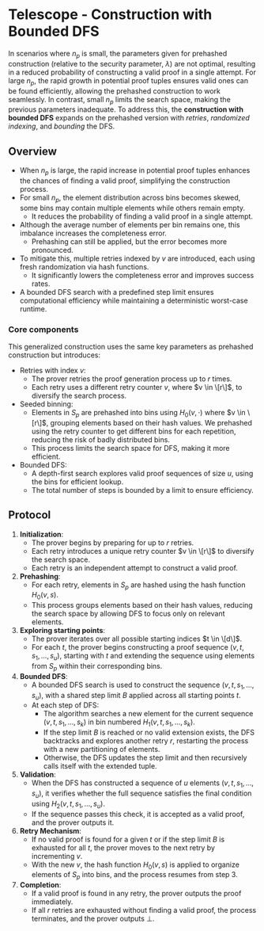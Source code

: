 # Telescope - Construction with Bounded DFS

In scenarios where $n_p$ is small, the parameters given for prehashed construction (relative to the security parameter, $\lambda$) are not optimal, resulting in a reduced probability of constructing a valid proof in a single attempt.
For large $n_p$, the rapid growth in potential proof tuples ensures valid ones can be found efficiently, allowing the prehashed construction to work seamlessly.
In contrast, small $n_p$ limits the search space, making the previous parameters inadequate.
To address this, the **construction with bounded DFS** expands on the prehashed version with *retries*, *randomized indexing*, and *bounding* the DFS.

## Overview
- When $n_p$ is large, the rapid increase in potential proof tuples enhances the chances of finding a valid proof, simplifying the construction process.
- For small $n_p$, the element distribution across bins becomes skewed, some bins may contain multiple elements while others remain empty.
  - It reduces the probability of finding a valid proof in a single attempt.
- Although the average number of elements per bin remains one, this imbalance increases the completeness error. 
  - Prehashing can still be applied, but the error becomes more pronounced.
- To mitigate this, multiple retries indexed by $v$ are introduced, each using fresh randomization via hash functions. 
  - It significantly lowers the completeness error and improves success rates.
- A bounded DFS search with a predefined step limit ensures computational efficiency while maintaining a deterministic worst-case runtime.

### Core components
This generalized construction uses the same key parameters as prehashed construction but introduces:
- Retries with index $v$: 
  - The prover retries the proof generation process up to $r$ times.
  - Each retry uses a different retry counter $v$, where $v \in \[r\]$, to diversify the search process.
- Seeded binning:
  - Elements in $S_p$ are prehashed into bins using $H_0(v, \cdot)$ where $v \in \[r\]$, grouping elements based on their hash values. We prehashed using the retry counter to get different bins for each repetition, reducing the risk of badly distributed bins.
  - This process limits the search space for DFS, making it more efficient.
- Bounded DFS:
  - A depth-first search explores valid proof sequences of size $u$, using the bins for efficient lookup.
  - The total number of steps is bounded by a limit to ensure efficiency.

## Protocol
1. **Initialization**:
   - The prover begins by preparing for up to $r$ retries. 
   - Each retry introduces a unique retry counter $v \in \[r\]$ to diversify the search space.
   - Each retry is an independent attempt to construct a valid proof.
2. **Prehashing**:
   - For each retry, elements in $S_p$ are hashed using the hash function $H_0(v, s)$.
   - This process groups elements based on their hash values, reducing the search space by allowing DFS to focus only on relevant elements.
3. **Exploring starting points**:
   - The prover iterates over all possible starting indices $t \in \[d\]$.
   - For each $t$, the prover begins constructing a proof sequence $(v, t, s_1, \ldots, s_u)$, starting with $t$ and extending the sequence using elements from $S_p$ within their corresponding bins.
4. **Bounded DFS**:
   - A bounded DFS search is used to construct the sequence $(v, t, s_1, \ldots, s_u)$, with a shared step limit $B$ applied across all starting points $t$.
   - At each step of DFS:
     - The algorithm searches a new element for the current sequence $(v, t, s_1, \ldots, s_k)$ in bin numbered $H_1(v, t, s_1, \ldots, s_k)$.
     - If the step limit $B$ is reached or no valid extension exists, the DFS backtracks and explores another retry $r$, restarting the process with a new partitioning of elements. 
     - Otherwise, the DFS updates the step limit and then recursively calls itself with the extended tuple.
5. **Validation**:
   - When the DFS has constructed a sequence of $u$ elements $(v, t, s_1, \ldots, s_u)$, it verifies whether the full sequence satisfies the final condition using $H_2(v, t, s_1, \ldots, s_u)$.
   - If the sequence passes this check, it is accepted as a valid proof, and the prover outputs it.
6. **Retry Mechanism**:
   - If no valid proof is found for a given $t$ or if the step limit $B$ is exhausted for all $t$, the prover moves to the next retry by incrementing $v$.
   - With the new $v$, the hash function $H_0(v, s)$ is applied to organize elements of $S_p$ into bins, and the process resumes from step 3.
7. **Completion**:
   - If a valid proof is found in any retry, the prover outputs the proof immediately.
   - If all $r$ retries are exhausted without finding a valid proof, the process terminates, and the prover outputs $\bot$.
